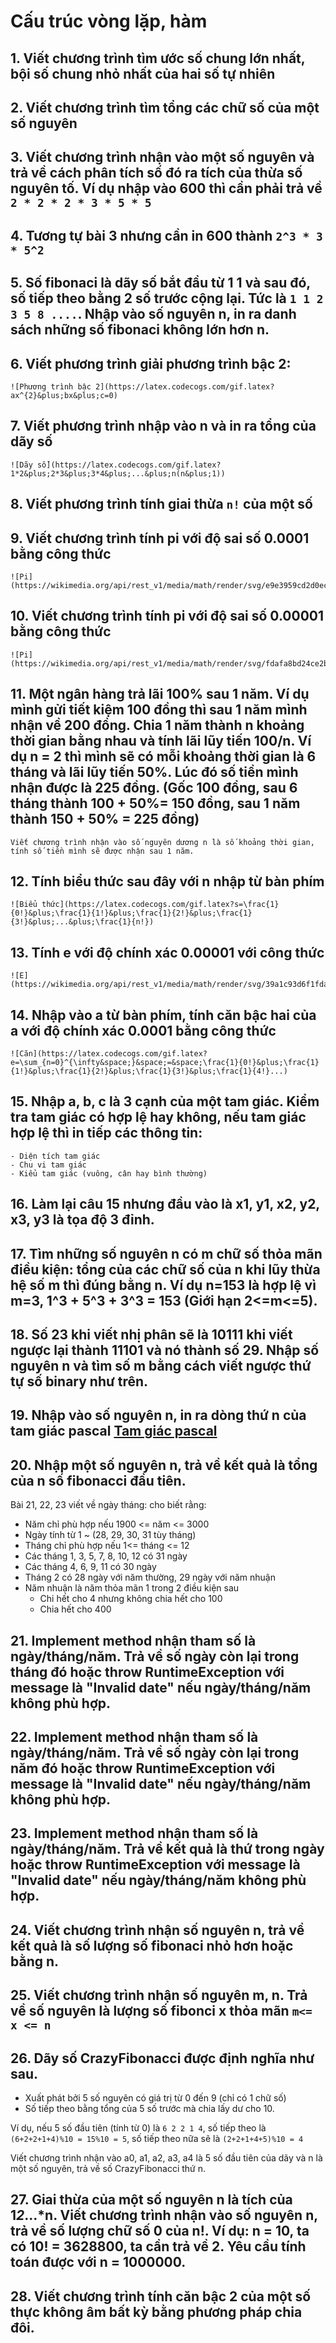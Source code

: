# Cấu trúc vòng lặp, hàm

## 1. Viết chương trình tìm ước số chung lớn nhất, bội số chung nhỏ nhất của hai số tự nhiên

## 2. Viết chương trình tìm tổng các chữ số của một số nguyên

## 3. Viết chương trình nhận vào một số nguyên và trả về cách phân tích số đó ra tích của thừa số nguyên tố. Ví dụ nhập vào 600 thì cần phải trả về `2 * 2 * 2 * 3 * 5 * 5`

## 4. Tương tự bài 3 nhưng cần in 600 thành `2^3 * 3 * 5^2`

## 5. Số fibonaci là dãy số bắt đầu từ 1 1 và sau đó, số tiếp theo bằng 2 số trước cộng lại. Tức là `1 1 2 3 5 8 ....`. Nhập vào số nguyên n, in ra danh sách những số fibonaci không lớn hơn n.

## 6. Viết phương trình giải phương trình bậc 2: 

    ![Phương trình bậc 2](https://latex.codecogs.com/gif.latex?ax^{2}&plus;bx&plus;c=0)

## 7. Viết phương trình nhập vào n và in ra tổng của dãy số
    ![Dãy số](https://latex.codecogs.com/gif.latex?1*2&plus;2*3&plus;3*4&plus;...&plus;n(n&plus;1))

## 8. Viết phương trình tính giai thừa `n!` của một số

## 9. Viết chương trình tính pi với độ sai số 0.0001 bằng công thức
    ![Pi](https://wikimedia.org/api/rest_v1/media/math/render/svg/e9e3959cd2d0ec735e7a6a1917df784842b76706)

## 10. Viết chương trình tính pi với độ sai số 0.00001 bằng công thức
    ![Pi](https://wikimedia.org/api/rest_v1/media/math/render/svg/fdafa8bd24ce2b6fd518a3cf253ad1ef409388a6)
## 11. Một ngân hàng trả lãi 100% sau 1 năm. Ví dụ mình gửi tiết kiệm 100 đồng thì sau 1 năm mình nhận về 200 đồng. Chia 1 năm thành n khoảng thời gian bằng nhau và tính lãi lũy tiến 100/n. Ví dụ n = 2 thì mình sẽ có mỗi khoảng thời gian là 6 tháng và lãi lũy tiến 50%. Lúc đó số tiền mình nhận được là 225 đồng. (Gốc 100 đồng, sau 6 tháng thành 100 + 50%= 150 đồng, sau 1 năm thành 150 + 50% = 225 đồng)


    Viết chương trình nhận vào số nguyên dương n là số khoảng thời gian, tính số tiền mình sẽ được nhận sau 1 năm.
## 12. Tính biểu thức sau đây với n nhập từ bàn phím
    ![Biểu thức](https://latex.codecogs.com/gif.latex?s=\frac{1}{0!}&plus;\frac{1}{1!}&plus;\frac{1}{2!}&plus;\frac{1}{3!}&plus;...&plus;\frac{1}{n!})

## 13. Tính e với độ chính xác 0.00001 với công thức
    ![E](https://wikimedia.org/api/rest_v1/media/math/render/svg/39a1c93d6f1fda7f20a9e45cd3e6f0c35a5eeb36)
## 14. Nhập vào a từ bàn phím, tính căn bậc hai của a với độ chính xác 0.0001 bằng công thức
    ![Căn](https://latex.codecogs.com/gif.latex?e=\sum_{n=0}^{\infty&space;}&space;=&space;\frac{1}{0!}&plus;\frac{1}{1!}&plus;\frac{1}{2!}&plus;\frac{1}{3!}&plus;\frac{1}{4!}...)

## 15. Nhập a, b, c là 3 cạnh của một tam giác. Kiểm tra tam giác có hợp lệ hay không, nếu tam giác hợp lệ thì in tiếp các thông tin:
    - Diện tích tam giác
    - Chu vi tam giác
    - Kiểu tam giác (vuông, cân hay bình thường)
## 16. Làm lại câu 15 nhưng đầu vào là x1, y1, x2, y2, x3, y3 là tọa độ 3 đỉnh.

## 17. Tìm những số nguyên n có m chữ số thỏa mãn điều kiện: tổng của các chữ số của n khi lũy thừa hệ số m thì đúng bằng n. Ví dụ n=153 là hợp lệ vì m=3, 1^3 + 5^3 + 3^3 = 153 (Giới hạn 2<=m<=5).

## 18. Số 23 khi viết nhị phân sẽ là 10111 khi viết ngược lại thành 11101 và nó thành số 29. Nhập số nguyên n và tìm số m bằng cách viết ngược thứ tự số binary như trên.

## 19. Nhập vào số nguyên n, in ra dòng thứ n của tam giác pascal [Tam giác pascal](https://vi.wikipedia.org/wiki/Tam_gi%C3%A1c_Pascal)

## 20. Nhập một số nguyên n, trả về kết quả là tổng của n số fibonacci đầu tiên.

Bài 21, 22, 23 viết về ngày tháng: cho biết rằng:

- Năm chỉ phù hợp nếu 1900 <= năm <= 3000
- Ngày tính từ 1 ~ (28, 29, 30, 31 tùy tháng)
- Tháng chỉ phù hợp nếu 1<= tháng <= 12
- Các tháng 1, 3, 5, 7, 8, 10, 12 có 31 ngày
- Các tháng 4, 6, 9, 11 có 30 ngày
- Tháng 2 có 28 ngày với năm thường, 29 ngày với năm nhuận
- Năm nhuận là năm thỏa mãn 1 trong 2 điều kiện sau
    - Chi hết cho 4 nhưng không chia hết cho 100
    - Chia hết cho 400

## 21. Implement method nhận tham số là ngày/tháng/năm. Trả về số ngày còn lại trong tháng đó hoặc throw RuntimeException với message là "Invalid date" nếu ngày/tháng/năm không phù hợp.

## 22. Implement method nhận tham số là ngày/tháng/năm. Trả về số ngày còn lại trong năm đó hoặc throw RuntimeException với message là "Invalid date" nếu ngày/tháng/năm không phù hợp.

## 23. Implement method nhận tham số là ngày/tháng/năm. Trả về kết quả là thứ trong ngày hoặc throw RuntimeException với message là "Invalid date" nếu ngày/tháng/năm không phù hợp.

## 24. Viết chương trình nhận số nguyên n, trả về kết quả là số lượng số fibonaci nhỏ hơn hoặc bằng n.

## 25. Viết chương trình nhận số nguyên m, n. Trả về số nguyên là lượng số fibonci x thỏa mãn `m<= x <= n`

## 26. Dãy số CrazyFibonacci được định nghĩa như sau.

- Xuất phát bởi 5 số nguyên có giá trị từ 0 đến 9 (chỉ có 1 chữ số)
- Số tiếp theo bằng tổng của 5 số trước mà chia lấy dư cho 10.

Ví dụ, nếu 5 số đầu tiên (tính từ 0) là `6 2 2 1 4`, số tiếp theo là `(6+2+2+1+4)%10 = 15%10 = 5`, số tiếp theo nữa sẽ là `(2+2+1+4+5)%10 = 4`

Viết chương trình nhận vào a0, a1, a2, a3, a4 là 5 số đầu tiên của dãy và n là một số nguyên, trả về số CrazyFibonacci thứ n.

## 27. Giai thừa của một số nguyên n là tích của 1*2*...*n. Viết chương trình nhận vào số nguyên n, trả về số lượng chữ số 0 của n!. Ví dụ: n = 10, ta có 10! = 3628800, ta cần trả về 2. Yêu cầu tính toán được với n = 1000000.

## 28. Viết chương trình tính căn bậc 2 của một số thực không âm bất kỳ bằng phương pháp chia đôi.